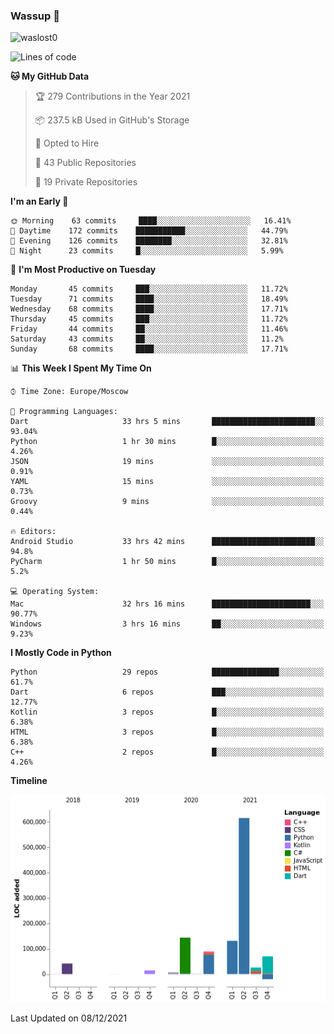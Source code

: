### Wassup 👋

<p align="left"> <img src="https://komarev.com/ghpvc/?username=waslost0" alt="waslost0" /></p>

<!--START_SECTION:waka-->
![Lines of code](https://img.shields.io/badge/From%20Hello%20World%20I%27ve%20Written-1%20Million%20lines%20of%20code-blue)

**🐱 My GitHub Data** 

> 🏆 279 Contributions in the Year 2021
 > 
> 📦 237.5 kB Used in GitHub's Storage 
 > 
> 💼 Opted to Hire
 > 
> 📜 43 Public Repositories 
 > 
> 🔑 19 Private Repositories  
 > 
**I'm an Early 🐤** 

```text
🌞 Morning    63 commits     ████░░░░░░░░░░░░░░░░░░░░░   16.41% 
🌆 Daytime    172 commits    ███████████░░░░░░░░░░░░░░   44.79% 
🌃 Evening    126 commits    ████████░░░░░░░░░░░░░░░░░   32.81% 
🌙 Night      23 commits     █░░░░░░░░░░░░░░░░░░░░░░░░   5.99%

```
📅 **I'm Most Productive on Tuesday** 

```text
Monday       45 commits     ███░░░░░░░░░░░░░░░░░░░░░░   11.72% 
Tuesday      71 commits     ████░░░░░░░░░░░░░░░░░░░░░   18.49% 
Wednesday    68 commits     ████░░░░░░░░░░░░░░░░░░░░░   17.71% 
Thursday     45 commits     ███░░░░░░░░░░░░░░░░░░░░░░   11.72% 
Friday       44 commits     ██░░░░░░░░░░░░░░░░░░░░░░░   11.46% 
Saturday     43 commits     ██░░░░░░░░░░░░░░░░░░░░░░░   11.2% 
Sunday       68 commits     ████░░░░░░░░░░░░░░░░░░░░░   17.71%

```


📊 **This Week I Spent My Time On** 

```text
⌚︎ Time Zone: Europe/Moscow

💬 Programming Languages: 
Dart                     33 hrs 5 mins       ███████████████████████░░   93.04% 
Python                   1 hr 30 mins        █░░░░░░░░░░░░░░░░░░░░░░░░   4.26% 
JSON                     19 mins             ░░░░░░░░░░░░░░░░░░░░░░░░░   0.91% 
YAML                     15 mins             ░░░░░░░░░░░░░░░░░░░░░░░░░   0.73% 
Groovy                   9 mins              ░░░░░░░░░░░░░░░░░░░░░░░░░   0.44%

🔥 Editors: 
Android Studio           33 hrs 42 mins      ███████████████████████░░   94.8% 
PyCharm                  1 hr 50 mins        █░░░░░░░░░░░░░░░░░░░░░░░░   5.2%

💻 Operating System: 
Mac                      32 hrs 16 mins      ██████████████████████░░░   90.77% 
Windows                  3 hrs 16 mins       ██░░░░░░░░░░░░░░░░░░░░░░░   9.23%

```

**I Mostly Code in Python** 

```text
Python                   29 repos            ███████████████░░░░░░░░░░   61.7% 
Dart                     6 repos             ███░░░░░░░░░░░░░░░░░░░░░░   12.77% 
Kotlin                   3 repos             █░░░░░░░░░░░░░░░░░░░░░░░░   6.38% 
HTML                     3 repos             █░░░░░░░░░░░░░░░░░░░░░░░░   6.38% 
C++                      2 repos             █░░░░░░░░░░░░░░░░░░░░░░░░   4.26%

```


**Timeline**

![Chart not found](https://raw.githubusercontent.com/waslost0/waslost0/master/charts/bar_graph.png) 


 Last Updated on 08/12/2021
<!--END_SECTION:waka-->

